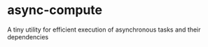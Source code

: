 # async-compute
A tiny utility for efficient execution of asynchronous tasks and their dependencies
